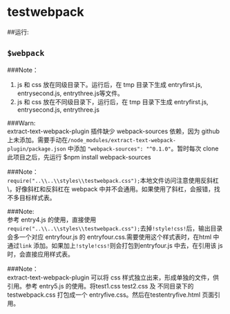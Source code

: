 # testwebpack
##运行:
## `$webpack`  
###Note：  

1. js 和 css 放在同级目录下。运行后，在 tmp 目录下生成 entryfirst.js, entrysecond.js, entrythree.js等文件。  
2. js 和 css 放在不同级目录下，运行后，在 tmp 目录下生成 entryfirst.js, entrysecond.js, entrythree.js  

###Warn:	 
extract-text-webpack-plugin 插件缺少 webpack-sources 依赖，因为 github 上未添加。需要手动在`/node_modules/extract-text-webpack-plugin/package.json` 中添加 `"webpack-sources": "^0.1.0"`。暂时每次 clone 此项目之后，先运行 $npm install webpack-sources

###Note：	
`require("..\\..\\styles\\testwebpack.css");`本地文件访问注意使用反斜杠\\，好像斜杠和反斜杠在 webpack 中并不会通用。如果使用了斜杠，会报错，找不多目标样式表。

###Note:  
参考 entry4.js 的使用，直接使用 `require("..\\..\\styles\\testwebpack.css");`去掉`!style!css!`后，输出目录会多一个对应 entryfour.js 的 entryfour.css.需要使用这个样式表时，在html 中通过`link` 添加。如果加上`!style!css!`则会打包到entryfour.js 中去，在引用该 js 时，会直接应用样式表。
	
###Note：	
extract-text-webpack-plugin 可以将 css 样式独立出来，形成单独的文件，供引用。参考 entry5.js 的使用。将test1.css test2.css 及 不同目录下的testwebpack.css 打包成一个 entryfive.css。然后在testentryfive.html 页面引用。		